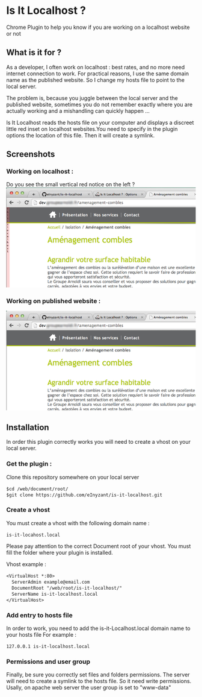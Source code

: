 Is It Localhost ?
=================

Chrome Plugin to help you know if you are working on a localhost website or not

## What is it for ?
As a developer, I often work on localhost : best rates, and no more need internet connection to work.
For practical reasons, I use the same domain name as the published website. So I change my hosts file to point to the local server.
 
The problem is, because you juggle between the local server and the published website, sometimes you do not remember exactly where you are actually working and a mishandling can quickly happen ... 

Is It Localhost reads the hosts file on your computer and displays a discreet little red inset on localhost websites.You need to specify in the plugin options the location of this file. Then it will create a symlink.

## Screenshots
### Working on localhost :
Do you see the small vertical red notice on the left ?
![alt text](with-extension.png "Working on localhost")




### Working on published website :

![alt text](without-extension.png "Working on published website")


## Installation
In order this plugin correctly works you will need to create a vhost on your local server.

### Get the plugin :
Clone this repository somewhere on your local server

```
$cd /web/document/root/ 
$git clone https://github.com/eInyzant/is-it-localhost.git
```

### Create a vhost
You must create a vhost with the following domain name : 
```
is-it-locahost.local
```

Please pay attention to the correct Document root of your vhost. You must fill the folder where your plugin is installed.

Vhost example :
```
<VirtualHost *:80>
  ServerAdmin example@email.com
  DocumentRoot "/web/root/is-it-localhost/"
  ServerName is-it-localhost.local
</VirtualHost>
```

### Add entry to hosts file
In order to work, you need to add the is-it-Localhost.local domain name to your hosts file
For example :
```
127.0.0.1 is-it-localhost.local
```

### Permissions and user group
Finally, be sure you correctly set files and folders permissions. The server will need to create a symlink to the hosts file. So it need write permissions.
Usally, on apache web server the user group is set to "www-data"

